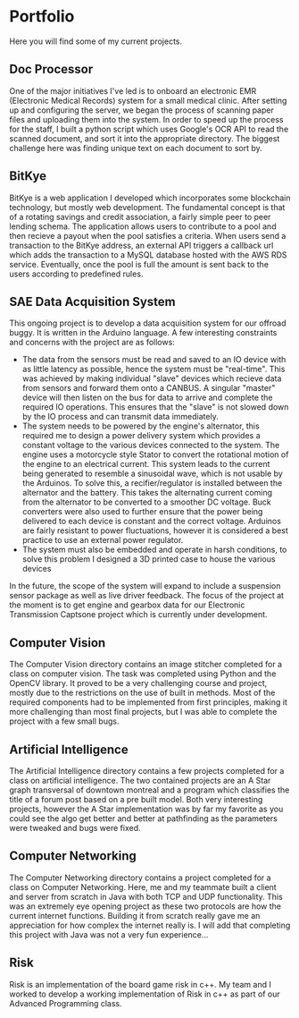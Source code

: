 # Portfolio
Here you will find some of my current projects.


## Doc Processor
One of the major initiatives I've led is to onboard an electronic EMR (Electronic Medical Records) system for a small medical clinic. After setting up and configuring the server, we began the process of scanning paper files and uploading them into the system. 
In order to speed up the process for the staff, I built a python script which uses Google's OCR API to read the scanned document, and sort it into the appropriate directory. 
The biggest challenge here was finding unique text on each document to sort by.

## BitKye 
BitKye is a web application I developed which incorporates some blockchain technology, but mostly web development. The fundamental concept is that of a rotating savings and credit association, a fairly simple peer to peer lending schema.
The application allows users to contribute to a pool and then recieve a payout when the pool satisfies a criteria.
When users send a transaction to the BitKye address, an external API triggers a callback url which adds the transaction to a
MySQL database hosted with the AWS RDS service. Eventually, once the pool is full the amount is sent back to the users according to predefined rules. 

## SAE Data Acquisition System
This ongoing project is to develop a data acquisition system for our offroad buggy. It is written in the Arduino language. 
A few interesting constraints and concerns with the project are as follows: 
- The data from the sensors must be read and saved to an IO device with as little latency as possible, hence the system must be        "real-time". This was achieved by making individual "slave" devices which recieve data from sensors and forward them onto a CANBUS.   A singular "master" device will then listen on the bus for data to arrive and complete the required IO operations. This ensures that the "slave" is not slowed down by the IO process and can transmit data immediately. 
- The system needs to be powered by the engine's alternator, this required me to design a power delivery system which provides a constant voltage to the various devices connected to the system. The engine uses a motorcycle style Stator to convert the rotational motion of the engine to an electrical current. This system leads to the current being generated to resemble a sinusoidal wave, which is not usable by the Arduinos. To solve this, a recifier/regulator is installed between the alternator and the battery. This takes the alternating current coming from the alternator to be converted to a smoother DC voltage. Buck converters were also used to further ensure that the power being delivered to each device is constant and the correct voltage. Arduinos are fairly resistant to power fluctuations, however it is considered a best practice to use an external power regulator. 
- The system must also be embedded and operate in harsh conditions, to solve this problem I designed a 3D printed case to house the various devices
  
In the future, the scope of the system will expand to include a suspension sensor package as well as live driver feedback. The focus of the project at the moment is to get engine and gearbox data for our Electronic Transmission Captsone project which is currently under development. 

## Computer Vision 
The Computer Vision directory contains an image stitcher completed for a class on computer vision. The task was completed using Python and the OpenCV library. It proved to be a very challenging course and project, mostly due to the restrictions on
the use of built in methods. Most of the required components had to be implemented from first principles, making it more challenging than most final projects,
but I was able to complete the project with a few small bugs. 

## Artificial Intelligence 
The Artificial Intelligence directory contains a few projects completed for a class on artificial intelligence. The two contained projects are an A Star graph transversal of downtown montreal and a program which classifies the title of a forum post based on a pre built model.
Both very interesting projects, however the A Star implementation was by far my favorite as you could see the algo get better and better at pathfinding as the parameters were tweaked and bugs were fixed. 

## Computer Networking 
The Computer Networking directory contains a project completed for a class on Computer Networking. Here, me and my teammate built a client and server from scratch in Java with both TCP and UDP functionality. This was an extremely eye opening project as these two protocols are how the current internet functions. 
Building it from scratch really gave me an appreciation for how complex the internet really is. I will add that completing this project with Java was not a very fun experience...


## Risk 
Risk is an implementation of the board game risk in c++. My team and I worked to develop a working implementation of Risk in c++ as part of our Advanced Programming class.



  
